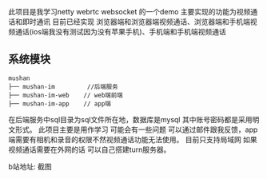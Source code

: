 此项目是我学习netty  webrtc websocket 的一个demo  主要实现的功能为视频通话和即时通讯
目前已经实现 浏览器端和浏览器端视频通话、浏览器端和手机端视频通话(ios端我没有测试因为没有苹果手机)、手机端和手机端视频通话
## 系统模块

~~~
mushan
├── mushan-im         //后端服务
├── mushan-im-web    // web端前端
├── mushan-im-app    // app端
~~~
在后端服务中sql目录为sql文件所在地，数据库是mysql 其中账号密码都是采用明文形式。
此项目主要是用作学习 可能会有一些问题  可以通过邮件跟我反馈，app端需要有相机和录音的权限不然视频通话功能无法使用。
目前只支持局域网  如果视频通话需要在外网的话 可以自己搭建turn服务器。

b站地址:
截图